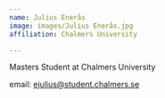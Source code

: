 ```yaml
---
name: Julius Enerås
image: images/Julius Enerås.jpg
affiliation: Chalmers University

---
```

Masters Student at Chalmers University

email: ejulius@student.chalmers.se
